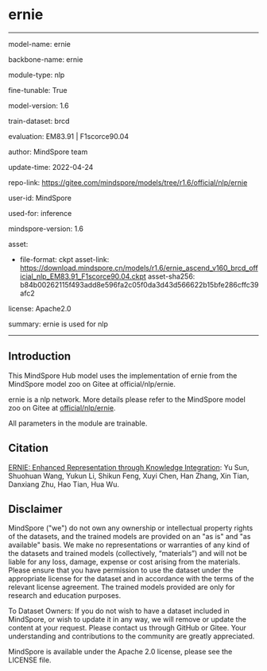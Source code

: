 # ernie

---

model-name: ernie

backbone-name: ernie

module-type: nlp

fine-tunable: True

model-version: 1.6

train-dataset: brcd

evaluation: EM83.91 | F1scorce90.04

author: MindSpore team

update-time: 2022-04-24

repo-link: <https://gitee.com/mindspore/models/tree/r1.6/official/nlp/ernie>

user-id: MindSpore

used-for: inference

mindspore-version: 1.6

asset:

-
    file-format: ckpt
    asset-link: <https://download.mindspore.cn/models/r1.6/ernie_ascend_v160_brcd_official_nlp_EM83.91_F1scorce90.04.ckpt>
    asset-sha256: b84b00262115f493add8e596fa2c05f0da3d43d566622b15bfe286cffc39afc2

license: Apache2.0

summary: ernie is used for nlp

---

## Introduction

This MindSpore Hub model uses the implementation of ernie from the MindSpore model zoo on Gitee at official/nlp/ernie.

ernie is a nlp network. More details please refer to the MindSpore model zoo on Gitee at [official/nlp/ernie](https://gitee.com/mindspore/models/blob/r1.6/official/nlp/ernie/README_CN.md).

All parameters in the module are trainable.

## Citation

[ERNIE: Enhanced Representation through Knowledge Integration](https://arxiv.org/abs/1904.09223): Yu Sun, Shuohuan Wang, Yukun Li, Shikun Feng, Xuyi Chen, Han Zhang, Xin Tian, Danxiang Zhu, Hao Tian, Hua Wu.

## Disclaimer

MindSpore ("we") do not own any ownership or intellectual property rights of the datasets, and the trained models are provided on an "as is" and "as available" basis. We make no representations or warranties of any kind of the datasets and trained models (collectively, “materials”) and will not be liable for any loss, damage, expense or cost arising from the materials. Please ensure that you have permission to use the dataset under the appropriate license for the dataset and in accordance with the terms of the relevant license agreement. The trained models provided are only for research and education purposes.

To Dataset Owners: If you do not wish to have a dataset included in MindSpore, or wish to update it in any way, we will remove or update the content at your request. Please contact us through GitHub or Gitee. Your understanding and contributions to the community are greatly appreciated.

MindSpore is available under the Apache 2.0 license, please see the LICENSE file.
